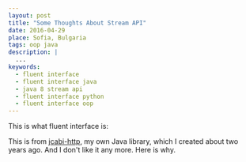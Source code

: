 ```yaml
---
layout: post
title: "Some Thoughts About Stream API"
date: 2016-04-29
place: Sofia, Bulgaria
tags: oop java
description: |
  ...
keywords:
  - fluent interface
  - fluent interface java
  - java 8 stream api
  - fluent interface python
  - fluent interface oop
---
```


This is what fluent interface is:



This is from [jcabi-http](http://http.jcabi.com), my own Java library,
which I created about two years ago. And I don't like it any more. Here is why.

<!--more-->

